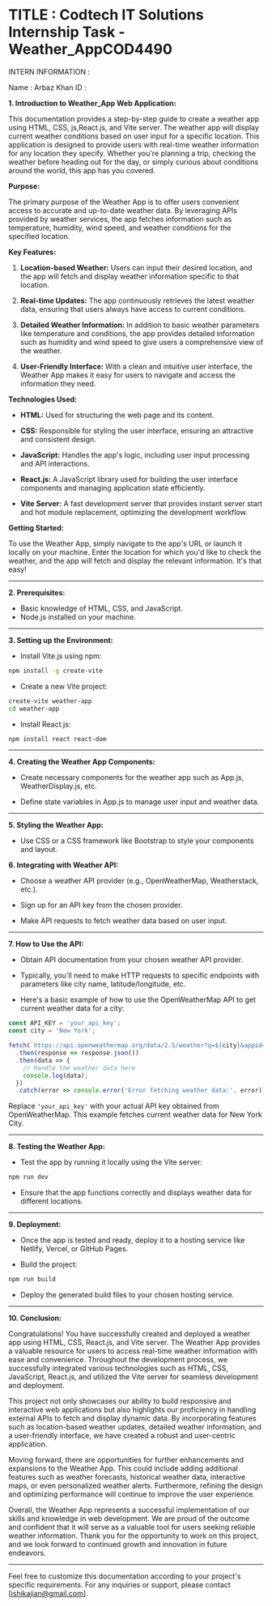 # TITLE : Codtech IT Solutions Internship Task - Weather_AppCOD4490

INTERN INFORMATION :

Name : Arbaz Khan 
ID : 


**1. Introduction to Weather_App Web Application:**

This documentation provides a step-by-step guide to create a weather app using HTML, CSS, js,React.js, and Vite server. The weather app will display current weather conditions based on user input for a specific location.
This application is designed to provide users with real-time weather information for any location they specify. Whether you're planning a trip, checking the weather before heading out for the day, or simply curious about conditions around the world, this app has you covered.

**Purpose:**

The primary purpose of the Weather App is to offer users convenient access to accurate and up-to-date weather data. By leveraging APIs provided by weather services, the app fetches information such as temperature, humidity, wind speed, and weather conditions for the specified location.

**Key Features:**

1. **Location-based Weather:** Users can input their desired location, and the app will fetch and display weather information specific to that location.
   
2. **Real-time Updates:** The app continuously retrieves the latest weather data, ensuring that users always have access to current conditions.
   
3. **Detailed Weather Information:** In addition to basic weather parameters like temperature and conditions, the app provides detailed information such as humidity and wind speed to give users a comprehensive view of the weather.

4. **User-Friendly Interface:** With a clean and intuitive user interface, the Weather App makes it easy for users to navigate and access the information they need.

**Technologies Used:**

- **HTML:** Used for structuring the web page and its content.
  
- **CSS:** Responsible for styling the user interface, ensuring an attractive and consistent design.
  
- **JavaScript:** Handles the app's logic, including user input processing and API interactions.
  
- **React.js:** A JavaScript library used for building the user interface components and managing application state efficiently.
  
- **Vite Server:** A fast development server that provides instant server start and hot module replacement, optimizing the development workflow.

**Getting Started:**

To use the Weather App, simply navigate to the app's URL or launch it locally on your machine. Enter the location for which you'd like to check the weather, and the app will fetch and display the relevant information. It's that easy!

---

**2. Prerequisites:**

- Basic knowledge of HTML, CSS, and JavaScript.
- Node.js installed on your machine.

---

**3. Setting up the Environment:**

- Install Vite.js using npm:

```bash
npm install -g create-vite
```

- Create a new Vite project:

```bash
create-vite weather-app
cd weather-app
```

- Install React.js:

```bash
npm install react react-dom
```

---

**4. Creating the Weather App Components:**

- Create necessary components for the weather app such as App.js, WeatherDisplay.js, etc.

- Define state variables in App.js to manage user input and weather data.

---

**5. Styling the Weather App:**

- Use CSS or a CSS framework like Bootstrap to style your components and layout.

**6. Integrating with Weather API:**

- Choose a weather API provider (e.g., OpenWeatherMap, Weatherstack, etc.).

- Sign up for an API key from the chosen provider.

- Make API requests to fetch weather data based on user input.

---

**7. How to Use the API:**

- Obtain API documentation from your chosen weather API provider.

- Typically, you'll need to make HTTP requests to specific endpoints with parameters like city name, latitude/longitude, etc.

- Here's a basic example of how to use the OpenWeatherMap API to get current weather data for a city:

```javascript
const API_KEY = 'your_api_key';
const city = 'New York';

fetch(`https://api.openweathermap.org/data/2.5/weather?q=${city}&appid=${API_KEY}`)
  .then(response => response.json())
  .then(data => {
    // Handle the weather data here
    console.log(data);
  })
  .catch(error => console.error('Error fetching weather data:', error));
```

Replace `'your_api_key'` with your actual API key obtained from OpenWeatherMap. This example fetches current weather data for New York City.

---

**8. Testing the Weather App:**

- Test the app by running it locally using the Vite server:

```bash
npm run dev
```

- Ensure that the app functions correctly and displays weather data for different locations.

---

**9. Deployment:**

- Once the app is tested and ready, deploy it to a hosting service like Netlify, Vercel, or GitHub Pages.

- Build the project:

```bash
npm run build
```

- Deploy the generated build files to your chosen hosting service.

---

**10. Conclusion:**

Congratulations! You have successfully created and deployed a weather app using HTML, CSS, React.js, and Vite server.
The Weather App provides a valuable resource for users to access real-time weather information with ease and convenience. Throughout the development process, we successfully integrated various technologies such as HTML, CSS, JavaScript, React.js, and utilized the Vite server for seamless development and deployment.

This project not only showcases our ability to build responsive and interactive web applications but also highlights our proficiency in handling external APIs to fetch and display dynamic data. By incorporating features such as location-based weather updates, detailed weather information, and a user-friendly interface, we have created a robust and user-centric application.

Moving forward, there are opportunities for further enhancements and expansions to the Weather App. This could include adding additional features such as weather forecasts, historical weather data, interactive maps, or even personalized weather alerts. Furthermore, refining the design and optimizing performance will continue to improve the user experience.

Overall, the Weather App represents a successful implementation of our skills and knowledge in web development. We are proud of the outcome and confident that it will serve as a valuable tool for users seeking reliable weather information. Thank you for the opportunity to work on this project, and we look forward to continued growth and innovation in future endeavors.

---
Feel free to customize this documentation according to your project's specific requirements. For any inquiries or support, please contact [ishikajian@gmail.com].
